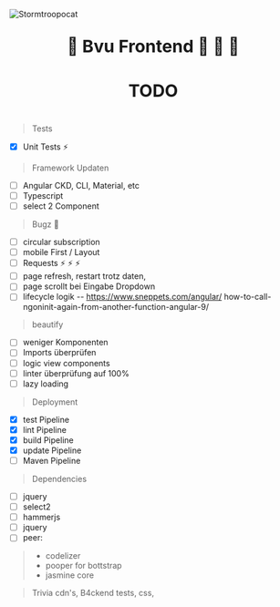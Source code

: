 ![Stormtroopocat](https://octodex.github.com/images/stormtroopocat.jpg "The Stormtroopocat")

<span style="text-align: center; font-size: 30px; font-weight: bold" markdown="1">

:wolf: Bvu Frontend :octopus: :octopus: :octopus:

#### TODO

</span>


> Tests

- [x]   Unit Tests :zap:

> Framework Updaten

- [ ] Angular CKD, CLI, Material, etc
- [ ] Typescript
- [ ] select 2 Component

> Bugz :bug:

- [ ] circular subscription
- [ ] mobile First / Layout
- [ ] Requests :zap: :zap: :zap:
- [ ] page refresh, restart trotz daten, 
- [ ] page scrollt bei Eingabe Dropdown
- [ ] lifecycle logik
-- https://www.sneppets.com/angular/ how-to-call-ngoninit-again-from-another-function-angular-9/

> beautify 

- [ ] weniger Komponenten
- [ ] Imports überprüfen
- [ ] logic view components
- [ ] linter überprüfung auf 100% 
- [ ] lazy loading

> Deployment
- [x] test Pipeline
- [x] lint Pipeline
- [x] build Pipeline
- [x] update Pipeline
- [ ] Maven Pipeline
 
> Dependencies

- [ ] jquery
- [ ] select2
- [ ] hammerjs
- [ ] jquery
- [ ] peer:
>  - codelizer
> - pooper for bottstrap
>  - jasmine core

> Trivia
> cdn's, B4ckend tests, css, 
